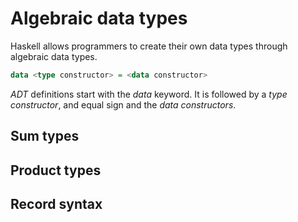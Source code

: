 # Algebraic data types

Haskell allows programmers to create their own data types through algebraic data
types.

``` haskell
data <type constructor> = <data constructor>
```

*ADT* definitions start with the *data* keyword.  It is followed by a *type
constructor*, and equal sign and the *data constructors*.

## Sum types
## Product types
## Record syntax
